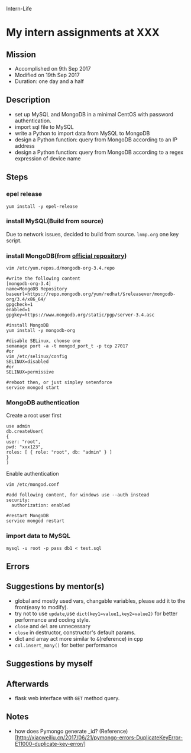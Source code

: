 Intern-Life
# My intern assignments at XXX

## Mission 
* Accomplished on 9th Sep 2017
* Modified on 19th Sep 2017
* Duration: one day and a half


## Description
* set up MySQL and MongoDB in a minimal CentOS with password authentication.
* import sql file to MySQL
* write a Python to import data from MySQL to MongoDB
* design a Python function: query from MongoDB according to an IP address
* design a Python function: query from MongoDB according to a regex expression of device name


## Steps
### epel release
`yum install -y epel-release`
### install MySQL(Build from source)
Due to network issues, decided to build from source. `lnmp.org` one key script.
### install MongoDB(from [official repository](https://docs.mongodb.com/master/tutorial/install-mongodb-on-red-hat/))
```
vim /etc/yum.repos.d/mongodb-org-3.4.repo

#write the following content
[mongodb-org-3.4]
name=MongoDB Repository
baseurl=https://repo.mongodb.org/yum/redhat/$releasever/mongodb-org/3.4/x86_64/
gpgcheck=1
enabled=1
gpgkey=https://www.mongodb.org/static/pgp/server-3.4.asc

#install MongoDB
yum install -y mongodb-org

#disable SELinux, choose one
semanage port -a -t mongod_port_t -p tcp 27017
#or
vim /etc/selinux/config
SELINUX=disabled
#or
SELINUX=permissive

#reboot then, or just simpley setenforce 
service mongod start
```
### MongoDB authentication
Create a root user first
```
use admin
db.createUser(
{
user: "root",
pwd: "xxx123",
roles: [ { role: "root", db: "admin" } ]
}
)
```
Enable authentication
```
vim /etc/mongod.conf

#add following content, for windows use --auth instead
security:
  authorization: enabled
  
#restart MongoDB
service mongod restart
```
### import data to MySQL
`mysql -u root -p pass db1 < test.sql`


## Errors


## Suggestions by mentor(s)
* global and mostly used vars, changable variables, please add it to the front(easy to modify).
* try not to use `update`,use `dict(key1=value1,key2=value2)` for better performance and coding style.
* `close` and `del` are unnecessary
* `close` in destructor, constructor's default params.
* dict and array act more similar to `&`(reference) in cpp
* `col.insert_many()` for better performance

## Suggestions by myself


## Afterwards
* flask web interface with `GET` method query.

## Notes
* how does Pymongo generate _id? (Reference)[http://xiaoweiliu.cn/2017/06/21/pymongo-errors-DuplicateKeyError-E11000-duplicate-key-error/]